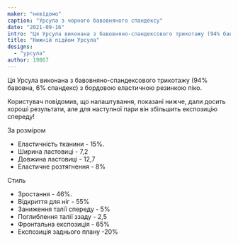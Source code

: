 ```yaml
---
maker: "невідомо"
caption: "Урсула з чорного бавовняного спандексу"
date: "2021-09-16"
intro: "Ця Урсула виконана з бавовняно-спандексового трикотажу (94% бавовна, 6% спандекс) з бордовою еластичною резинкою піко."
title: "Нижній підйом Урсула"
designs:
  - "урсула"
author: 19867
---
```


Ця Урсула виконана з бавовняно-спандексового трикотажу (94% бавовна, 6% спандекс) з бордовою еластичною резинкою піко.

Користувач повідомив, що налаштування, показані нижче, дали досить хороші результати, але для наступної пари він збільшить експозицію спереду!

За розміром
- Еластичність тканини - 15%.
- Ширина ластовиці - 7,2
- Довжина ластовиці - 12,7
- Еластичне розтягнення - 8%

Стиль
- Зростання - 46%.
- Відкриття для ніг - 55%
- Заниження талії спереду - 5%
- Поглиблення талії ззаду - 2,5
- Фронтальна експозиція - 65%
- Експозиція заднього плану -20%

